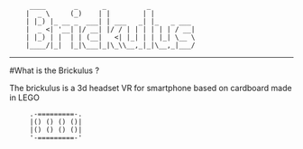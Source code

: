          ____       _      _          _           
        |  _ \     (_)    | |        | |          
        | |_) |_ __ _  ___| | ___   _| |_   _ ___ 
        |  _ <| '__| |/ __| |/ / | | | | | | / __|
        | |_) | |  | | (__|   <| |_| | | |_| \__ \
        |____/|_|  |_|\___|_|\_\\__,_|_|\__,_|___/

_____________________________________________________________________________________________________________________________
#What is the Brickulus ?

The brickulus is a 3d headset VR for smartphone based on cardboard made in LEGO

         .-=========-.
         |() () () ()|
         |() () () ()|
         '-=========-' 
